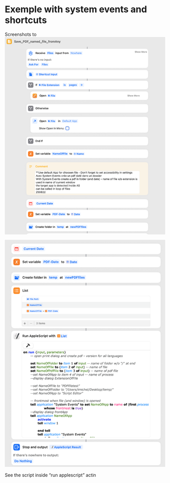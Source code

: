 # Exemple with system events and shortcuts

Screenshots to
![screenshot 1](Shortcuts_top.png)

![screenshot 2](Shortcuts_bottom.png)

See the script inside “run applescript” actin